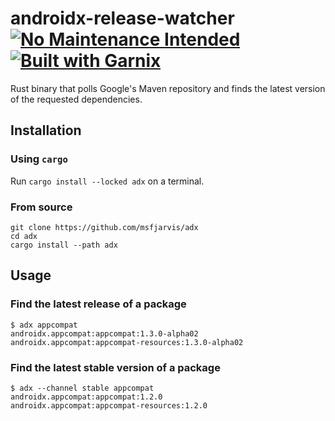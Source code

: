 # androidx-release-watcher [![No Maintenance Intended](http://unmaintained.tech/badge.svg)](http://unmaintained.tech/) [![Built with Garnix](https://img.shields.io/endpoint.svg?url=https%3A%2F%2Fgarnix.io%2Fapi%2Fbadges%2Fmsfjarvis%2Fadx%3Fbranch%3Dmain)](https://garnix.io)

Rust binary that polls Google's Maven repository and finds the latest version of the requested dependencies.

## Installation

### Using `cargo`

Run `cargo install --locked adx` on a terminal.

### From source

```shell
git clone https://github.com/msfjarvis/adx
cd adx
cargo install --path adx
```

## Usage

### Find the latest release of a package

```shell
$ adx appcompat
androidx.appcompat:appcompat:1.3.0-alpha02
androidx.appcompat:appcompat-resources:1.3.0-alpha02
```

### Find the latest stable version of a package

```shell
$ adx --channel stable appcompat
androidx.appcompat:appcompat:1.2.0
androidx.appcompat:appcompat-resources:1.2.0
```
